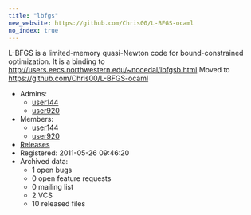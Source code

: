 ```yaml
---
title: "lbfgs"
new_website: https://github.com/Chris00/L-BFGS-ocaml
no_index: true
---
```


L-BFGS is a limited-memory quasi-Newton code for bound-constrained optimization.  It is a binding to http://users.eecs.northwestern.edu/~nocedal/lbfgsb.html
Moved to https://github.com/Chris00/L-BFGS-ocaml


* Admins:
  * [user144](/users/user144)
  * [user920](/users/user920)
* Members:
  * [user144](/users/user144)
  * [user920](/users/user920)
* [Releases](https://download.ocamlcore.org/lbfgs)
* Registered: 2011-05-26 09:46:20
* Archived data:
  * 1 open bugs
  * 0 open feature requests
  * 0 mailing list
  * 2 VCS
  * 10 released files
